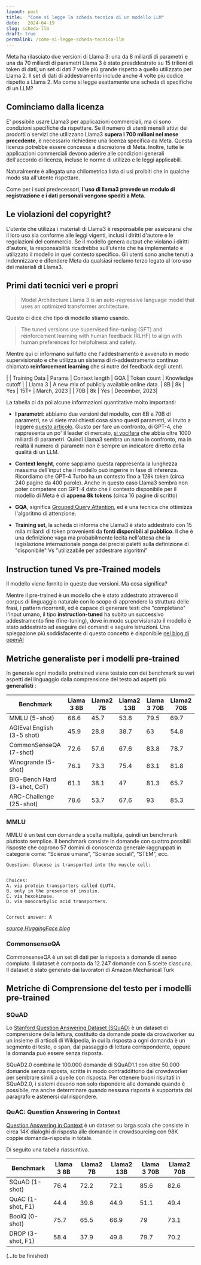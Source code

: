```yaml
---
layout: post
title:  "Come si legge la scheda tecnica di un modello LLM"
date:   2024-04-19
slug: scheda-llm
draft: true
permalink: /come-si-legge-scheda-tecnica-llm
---
```


Meta ha rilasciato due versioni di Llama 3: una da 8 miliardi di parametri e una da 70 miliardi di parametri
Llama 3 è stato preaddestrato su 15 trilioni di token di dati, un set di dati 7 volte più grande rispetto a quello utilizzato per Llama 2. Il set di dati di addestramento include anche 4 volte più codice rispetto a Llama 2.
Ma come si legge esattamente una scheda di specifiche di un LLM?

## Cominciamo dalla licenza
E' possibile usare Llama3 per applicazioni commerciali, ma ci sono condizioni specifiche da rispettare. Se il numero di utenti mensili attivi dei prodotti o servizi che utilizzano Llama3 **supera i 700 milioni nel mese precedente**, è necessario richiedere una licenza specifica da Meta. Questa licenza potrebbe essere concessa a discrezione di Meta. Inoltre, tutte le applicazioni commerciali devono aderire alle condizioni generali dell'accordo di licenza, incluse le norme di utilizzo e le leggi applicabili.

Naturalmente è allegata una chilometrica lista di usi proibiti che in qualche modo sta all'utente rispettare.

Come per i suoi predecessori, **l'uso di llama3 prevede un modulo di registrazione e i dati personali vengono spediti a Meta**.

## Le violazioni del copyright?

L'utente che utilizza i materiali di Llama3 è responsabile per assicurarsi che il loro uso sia conforme alle leggi vigenti, inclusi i diritti d'autore e le regolazioni del commercio. Se il modello genera output che violano i diritti d'autore, la responsabilità ricadrebbe sull'utente che ha implementato e utilizzato il modello in quel contesto specifico. Gli utenti sono anche tenuti a indennizzare e difendere Meta da qualsiasi reclamo terzo legato al loro uso dei materiali di Llama3.

## Primi dati tecnici veri e propri

> Model Architecture Llama 3 is an auto-regressive language model that uses an optimized transformer architecture. 

Questo ci dice che tipo di modello stiamo usando.

> The tuned versions use supervised fine-tuning (SFT) and reinforcement learning with human feedback (RLHF) to align with human preferences for helpfulness and safety.

Mentre qui ci informano sul fatto che l'addestramento è avvenuto in modo supervisionato e che utilizza un sistema di ri-addestramento continuo chiamato **reinforcement learning** che si nutre del feedback degli utenti.


|  | Training Data | Params | Context length | GQA | Token count | Knowledge cutoff |
| Llama 3 | A new mix of publicly available online data. | 8B | 8k | Yes | 15T+ | March, 2023 |
| 70B | 8k | Yes | December, 2023|

La tabella ci da poi alcune informazioni quantitative molto importanti:

- **I parametri**: abbiamo due versioni del modello, con 8B e 70B di parametri, se vi siete mai chiesti cosa siano questi parametri, vi invito a leggere [questo articolo](https://kelvin.legal/understanding-large-language-models-what-are-paramters/). Giusto per fare un confronto, di GPT-4, che rappresenta un po' il leader di mercato, [si vocifera](https://the-decoder.com/gpt-4-architecture-datasets-costs-and-more-leaked/) che abbia oltre 1000 miliardi di parametri. Quindi Llama3 sembra un nano in confronto, ma in realtà il numero di parametri non è sempre un indicatore diretto della qualità di un LLM.

- **Context lenght**, come sappiamo questa rappresenta la lunghezza massima dell'input che il modello può ingerire in fase di inferenza. Ricordiamo che GPT-4 Turbo ha un contesto fino a 128k token (circa 240 pagine da 400 parole). Anche in questo caso Llama3 sembra non poter competere con GPT-4 dato che il contesto disponibile per il modello di Meta è di **appena 8k tokens** (circa 16 pagine di scritto)

- **GQA**, significa [Grouped Query Attention](https://klu.ai/glossary/grouped-query-attention), ed è una tecnica che ottimizza l'algoritmo di attenzione.

- **Training set**, la scheda ci informa che Llama3 è stato addestrato con 15 mila miliardi di token provenienti da **fonti disponibili al pubblico**. Il che è una definizione vaga ma probabilmente lecita nell'attesa che la legislazione internazionale ponga dei precisi paletti sulla definizione di "disponibile" Vs "utilizzabile per addestrare algoritmi"

## Instruction tuned Vs pre-Trained models

Il modello viene fornito in queste due versioni. Ma cosa significa?

Mentre il pre-trained è un modello che è stato addestrato attraverso il corpus di linguaggio naturale con lo scopo di apprendere la struttura delle frasi, i pattern ricorrenti, ed è capace di generare testi che "completano" l'input umano, il tipo **instruction-tuned** ha subito un successivo addestramento fine (fine-tuning), dove in modo supervisionato il modello è stato addestrato ad eseguire dei comandi e seguire istruzioni. Una spiegazione più soddisfacente di questo concetto è disponibile [nel blog di openAI](https://openai.com/research/instruction-following)


## Metriche generaliste per i modelli pre-trained

In generale ogni modello pretrained viene testato con dei benchmark su vari aspetti del linguaggio dalla comprensione del testo ad aspetti più **generalisti** :

| Benchmark                  | Llama 3 8B | Llama2 7B | Llama2 13B | Llama 3 70B | Llama2 70B |
|----------------------------|------------|-----------|------------|-------------|------------|
| MMLU (5-shot)              | 66.6       | 45.7      | 53.8       | 79.5        | 69.7       |
| AGIEval English (3-5 shot) | 45.9       | 28.8      | 38.7       | 63          | 54.8       |
| CommonSenseQA (7-shot)     | 72.6       | 57.6      | 67.6       | 83.8        | 78.7       |
| Winogrande (5-shot)        | 76.1       | 73.3      | 75.4       | 83.1        | 81.8       |
| BIG-Bench Hard (3-shot, CoT) | 61.1     | 38.1      | 47         | 81.3        | 65.7       |
| ARC-Challenge (25-shot)    | 78.6       | 53.7      | 67.6       | 93          | 85.3       |



### MMLU 

MMLU è un test con domande a scelta multipla, quindi un benchmark piuttosto semplice. Il benchmark consiste in domande con quattro possibili risposte che coprono 57 domini di conoscenza generale raggruppati in categorie come: “Scienze umane”, “Scienze sociali”, “STEM”, ecc.

```
Question: Glucose is transported into the muscle cell:


Choices:
A. via protein transporters called GLUT4.
B. only in the presence of insulin.
C. via hexokinase.
D. via monocarbylic acid transporters.


Correct answer: A
``` 
[*source HuggingFace blog*](https://huggingface.co/blog/open-llm-leaderboard-mmlu)


### CommonsenseQA

CommonsenseQA è un set di dati per la risposta a domande di senso compiuto. Il dataset è composto da 12.247 domande con 5 scelte ciascuna. Il dataset è stato generato dai lavoratori di Amazon Mechanical Turk



## Metriche di Comprensione del testo per i modelli pre-trained


### SQuAD

Lo [Stanford Question Answering Dataset (SQuAD)](https://rajpurkar.github.io/SQuAD-explorer/) è un dataset di comprensione della lettura, costituito da domande poste da crowdworker su un insieme di articoli di Wikipedia, in cui la risposta a ogni domanda è un segmento di testo, o span, dal passaggio di lettura corrispondente, oppure la domanda può essere senza risposta.

SQuAD2.0 combina le 100.000 domande di SQuAD1.1 con oltre 50.000 domande senza risposta, scritte in modo contraddittorio dai crowdworker per sembrare simili a quelle con risposta. Per ottenere buoni risultati in SQuAD2.0, i sistemi devono non solo rispondere alle domande quando è possibile, ma anche determinare quando nessuna risposta è supportata dal paragrafo e astenersi dal rispondere.

### QuAC: Question Answering in Context
[Question Answering in Context](https://quac.ai/) è un dataset su larga scala che consiste in circa 14K dialoghi di risposta alle domande in crowdsourcing con 98K coppie domanda-risposta in totale.


Di seguito una tabella riassuntiva.

| Benchmark    | Llama 3 8B | Llama2 7B | Llama2 13B | Llama 3 70B | Llama2 70B |
|--------------|------------|-----------|------------|-------------|------------|
| SQuAD (1-shot)    | 76.4       | 72.2      | 72.1       | 85.6        | 82.6       |
| QuAC (1-shot, F1) | 44.4       | 39.6      | 44.9       | 51.1        | 49.4       |
| BoolQ (0-shot)    | 75.7       | 65.5      | 66.9       | 79          | 73.1       |
| DROP (3-shot, F1) | 58.4       | 37.9      | 49.8       | 79.7        | 70.2       |



(...to be finished)